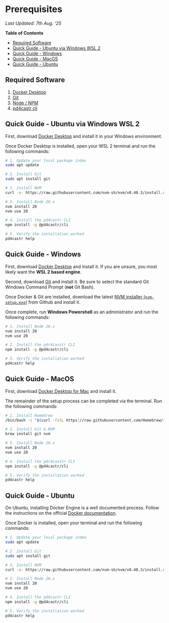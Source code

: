 # Prerequisites

_Last Updated: 7th Aug. '25_

**Table of Contents**

- [Required Software](#required-software)
- [Quick Guide - Ubuntu via Windows WSL 2](#quick-guide---ubuntu-via-windows-wsl-2)
- [Quick Guide - Windows](#quick-guide---windows)
- [Quick Guide - MacOS](#quick-guide---macos)
- [Quick Guide - Ubuntu](#quick-guide---ubuntu)

## Required Software

1. [Docker Desktop](https://docs.docker.com/get-started/introduction/get-docker-desktop/)
2. [Git](https://git-scm.com/downloads)
3. [Node / NPM](https://nodejs.org/en/download)
4. [pd4castr cli](https://npmjs.com/packages/<cli-tool-package-name>)

## Quick Guide - Ubuntu via Windows WSL 2

First, download
[Docker Desktop](https://docs.docker.com/desktop/setup/install/windows-install)
and install it in your Windows environment.

Once Docker Desktop is installed, open your WSL 2 terminal and run the following
commands:

```bash
# 1. Update your local package index
sudo apt update

# 2. Install Git
sudo apt install git

# 3. Install NVM
curl -o- https://raw.githubusercontent.com/nvm-sh/nvm/v0.40.3/install.sh | bash

# 3. Install Node 20.x
nvm install 20
nvm use 20

# 4. Install the pd4castr CLI
npm install -g @pd4castr/cli

# 5. Verify the installation worked
pd4castr help
```

## Quick Guide - Windows

First, download
[Docker Desktop](https://docs.docker.com/desktop/setup/install/windows-install)
and install it. If you are unsure, you most likely want the **WSL 2 based
engine**.

Second, download [Git](https://gitforwindows.org/) and install it. Be sure to
select the standard Git Windows Command Prompt (**not** Git Bash).

Once Docker & Git are installed, download the latest
[NVM installer (`nvm-setup.exe`)](https://github.com/coreybutler/nvm-windows/releases)
from Github and install it.

Once complete, run **Windows Powershell** as an administrator and run the
following commands:

```bash
# 1. Install Node 20.x
nvm install 20
nvm use 20

# 2. Install the pdr4casstr CLI
npm install -g @pd4castr/cli

# 3. Verify the installation worked
pd4castr help
```

## Quick Guide - MacOS

First, download
[Docker Desktop for Mac](https://docs.docker.com/desktop/setup/install/mac-install/)
and install it.

The remainder of the setup process can be completed via the terminal. Run the
following commands:

```bash
# 1. Install Homebrew
/bin/bash -c "$(curl -fsSL https://raw.githubusercontent.com/Homebrew/install/HEAD/install.sh)"

# 2. Install Git & NVM
brew install git nvm

# 3. Install Node 20.x
nvm install 20
nvm use 20

# 4. Install the pdr4casstr CLI
npm install -g @pd4castr/cli

# 5. Verify the installation worked
pd4castr help
```

## Quick Guide - Ubuntu

On Ubuntu, installing Docker Engine is a well documented process. Follow the
instructions on the official
[Docker documentation](https://docs.docker.com/engine/install/ubuntu/).

Once Docker is installed, open your terminal and run the following commands:

```bash
# 1. Update your local package index
sudo apt update

# 2. Install Git
sudo apt install git

# 3. Install NVM
curl -o- https://raw.githubusercontent.com/nvm-sh/nvm/v0.40.3/install.sh | bash

# 3. Install Node 20.x
nvm install 20
nvm use 20

# 4. Install the pd4castr CLI
npm install -g @pd4castr/cli

# 5. Verify the installation worked
pd4castr help
```
